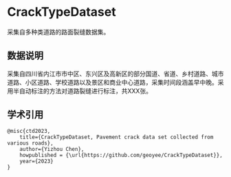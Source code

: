 # CrackTypeDataset

采集自多种类道路的路面裂缝数据集。

## 数据说明

采集自四川省内江市市中区、东兴区及高新区的部分国道、省道、乡村道路、城市道路、小区道路、学校道路以及景区和商业中心道路，采集时间段涵盖早中晚。采用半自动标注的方法对道路裂缝进行标注，共XXX张。

## 学术引用

```
@misc{ctd2023,
    title={CrackTypeDataset, Pavement crack data set collected from various roads},
    author={Yizhou Chen},
    howpublished = {\url{https://github.com/geoyee/CrackTypeDataset}},
    year={2023}
}
```

